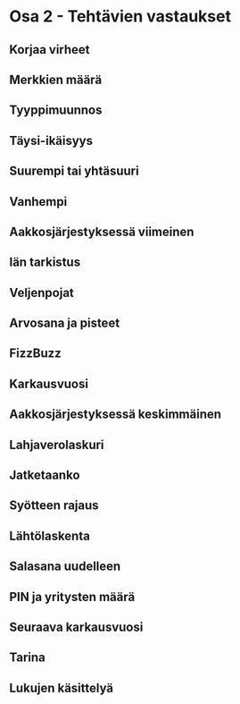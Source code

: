 # Osa 2 - Tehtävien vastaukset
## Korjaa virheet

## Merkkien määrä

## Tyyppimuunnos

## Täysi-ikäisyys

## Suurempi tai yhtäsuuri

## Vanhempi

## Aakkosjärjestyksessä viimeinen

## Iän tarkistus

## Veljenpojat

## Arvosana ja pisteet

## FizzBuzz

## Karkausvuosi

## Aakkosjärjestyksessä keskimmäinen

## Lahjaverolaskuri

## Jatketaanko

## Syötteen rajaus

## Lähtölaskenta

## Salasana uudelleen

## PIN ja yritysten määrä

## Seuraava karkausvuosi

## Tarina

## Lukujen käsittelyä


